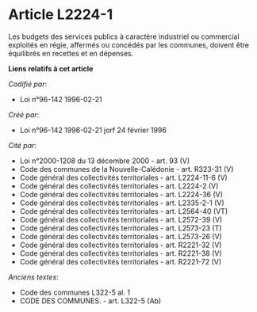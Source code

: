 # Article L2224-1

Les budgets des services publics à caractère industriel ou commercial exploités en régie, affermés ou concédés par les
communes, doivent être équilibrés en recettes et en dépenses.

**Liens relatifs à cet article**

_Codifié par_:

  - Loi n°96-142 1996-02-21

_Créé par_:

  - Loi n°96-142 1996-02-21 jorf 24 février 1996

_Cité par_:

  - Loi n°2000-1208 du 13 décembre 2000 - art. 93 (V)
  - Code des communes de la Nouvelle-Calédonie - art. R323-31 (V)
  - Code général des collectivités territoriales - art. L2224-11-6 (V)
  - Code général des collectivités territoriales - art. L2224-2 (V)
  - Code général des collectivités territoriales - art. L2224-36 (V)
  - Code général des collectivités territoriales - art. L2335-2-1 (V)
  - Code général des collectivités territoriales - art. L2564-40 (VT)
  - Code général des collectivités territoriales - art. L2572-39 (V)
  - Code général des collectivités territoriales - art. L2573-23 (T)
  - Code général des collectivités territoriales - art. L2573-26 (V)
  - Code général des collectivités territoriales - art. R2221-32 (V)
  - Code général des collectivités territoriales - art. R2221-38 (V)
  - Code général des collectivités territoriales - art. R2221-72 (V)

_Anciens textes_:

  - Code des communes L322-5 al. 1
  - CODE DES COMMUNES. - art. L322-5 (Ab)

